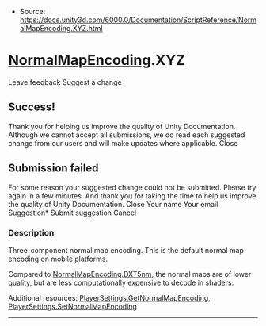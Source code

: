 * Source: https://docs.unity3d.com/6000.0/Documentation/ScriptReference/NormalMapEncoding.XYZ.html

#  [NormalMapEncoding](https://docs.unity3d.com/6000.0/Documentation/ScriptReference/NormalMapEncoding.html).XYZ
Leave feedback
Suggest a change
## Success!
Thank you for helping us improve the quality of Unity Documentation. Although we cannot accept all submissions, we do read each suggested change from our users and will make updates where applicable.
Close
## Submission failed
For some reason your suggested change could not be submitted. Please <a>try again</a> in a few minutes. And thank you for taking the time to help us improve the quality of Unity Documentation.
Close
Your name Your email Suggestion* Submit suggestion
Cancel
### Description
Three-component normal map encoding.
This is the default normal map encoding on mobile platforms.  
  
Compared to [NormalMapEncoding.DXT5nm](https://docs.unity3d.com/6000.0/Documentation/ScriptReference/NormalMapEncoding.DXT5nm.html), the normal maps are of lower quality, but are less computationally expensive to decode in shaders.  
  
Additional resources: [PlayerSettings.GetNormalMapEncoding](https://docs.unity3d.com/6000.0/Documentation/ScriptReference/PlayerSettings.GetNormalMapEncoding.html), [PlayerSettings.SetNormalMapEncoding](https://docs.unity3d.com/6000.0/Documentation/ScriptReference/PlayerSettings.SetNormalMapEncoding.html)
* * *
